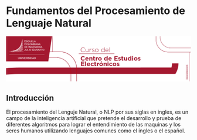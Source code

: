 # Fundamentos del Procesamiento de Lenguaje Natural
<img src="Banner_CEEE.jpeg">

## **Introducción**

El procesamiento del Lenguje Natural, o NLP por sus siglas en ingles, es un campo de la inteligencia artificial que pretende el desarrollo y prueba de diferentes algoritmos para lograr el entendimiento de las maquinas y los seres humanos utilizando lenguajes comunes como el ingles o el español.
